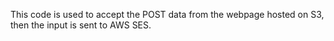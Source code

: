 This code is used to accept the POST data from the webpage hosted on S3, then the input is sent to AWS SES.
